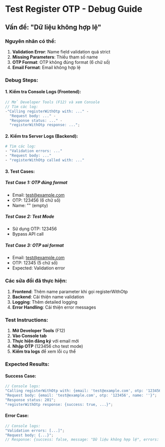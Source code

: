 # Test Register OTP - Debug Guide

## Vấn đề: "Dữ liệu không hợp lệ"

### Nguyên nhân có thể:

1. **Validation Error**: Name field validation quá strict
2. **Missing Parameters**: Thiếu tham số name
3. **OTP Format**: OTP không đúng format (6 chữ số)
4. **Email Format**: Email không hợp lệ

### Debug Steps:

#### 1. Kiểm tra Console Logs (Frontend):

```javascript
// Mở Developer Tools (F12) và xem Console
// Tìm các log:
-"Calling registerWithOtp with: ..." -
  "Request body: ..." -
  "Response status: ..." -
  "registerWithOtp response: ...";
```

#### 2. Kiểm tra Server Logs (Backend):

```bash
# Tìm các log:
- "Validation errors: ..."
- "Request body: ..."
- "registerWithOtp called with: ..."
```

#### 3. Test Cases:

##### Test Case 1: OTP đúng format

- Email: test@example.com
- OTP: 123456 (6 chữ số)
- Name: "" (empty)

##### Test Case 2: Test Mode

- Sử dụng OTP: 123456
- Bypass API call

##### Test Case 3: OTP sai format

- Email: test@example.com
- OTP: 12345 (5 chữ số)
- Expected: Validation error

### Các sửa đổi đã thực hiện:

1. **Frontend**: Thêm name parameter khi gọi registerWithOtp
2. **Backend**: Cải thiện name validation
3. **Logging**: Thêm detailed logging
4. **Error Handling**: Cải thiện error messages

### Test Instructions:

1. **Mở Developer Tools** (F12)
2. **Vào Console tab**
3. **Thực hiện đăng ký** với email mới
4. **Nhập OTP** (123456 cho test mode)
5. **Kiểm tra logs** để xem lỗi cụ thể

### Expected Results:

#### Success Case:

```javascript
// Console logs:
"Calling registerWithOtp with: {email: 'test@example.com', otp: '123456', name: ''}";
"Request body: {email: 'test@example.com', otp: '123456', name: ''}";
"Response status: 201";
"registerWithOtp response: {success: true, ...}";
```

#### Error Case:

```javascript
// Console logs:
"Validation errors: [...]";
"Request body: {...}";
// Response: {success: false, message: "Dữ liệu không hợp lệ", errors: [...]}
```
